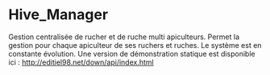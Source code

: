 # Hive_Manager
Gestion centralisée de rucher et de ruche multi apiculteurs.
Permet la gestion pour chaque apiculteur de ses ruchers et ruches.
Le système est en constante évolution.
Une version de démonstration statique est disponible ici : http://editiel98.net/down/api/index.html

